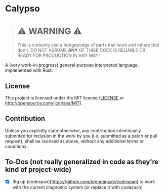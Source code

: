# Calypso

> # :warning: WARNING :warning:
> This is currently just a hodgepodge of parts that work and others that don't. DO NOT ASSUME **ANY** OF THISE CODE IS RELIABLE OR READY FOR PRODUCTION IN ANY WAY!

A (very work-in-progress) general-purpose interpreted language, implemented with Rust.

## License

This project is licensed under the MIT license ([LICENSE](LICENSE) or http://opensource.com/licenses/MIT).

## Contribution

Unless you explicitly state otherwise, any contribution intentionally submitted for inclusion in the work by you (i.e. submitted as a patch or pull request), shall be licensed as above, without any additional terms or conditions.

## To-Dos (not really generalized in code as they're kind of project-wide)

- [x] Rig up (codespan)[https://github.com/brendanzab/codespan] to work with the current diagnostic system (or replace it with codespan)